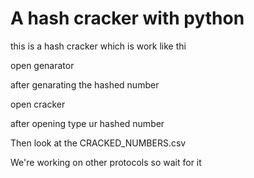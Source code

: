 # A hash cracker with python


this is a hash cracker which is work like thi

open genarator 

after genarating the hashed number 

open cracker 

after opening type ur hashed number 

Then look at the CRACKED_NUMBERS.csv

We're working on other protocols so wait for it
